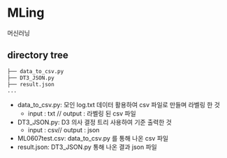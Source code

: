 # MLing
머신러닝

## directory tree 
``` bash
├── data_to_csv.py
├── DT3_JSON.py
├── result.json
...
```
- data_to_csv.py: 모인 log.txt 데이터 활용하여 csv 파일로 만들며 라벨링 한 것
    - input : txt // output : 라벨링 된 csv 파일
- DT3_JSON.py: D3 의사 결정 트리 사용하여 기준 출력한 것 
    - input : csv// output : json
- ML0607test.csv: data_to_csv.py 를 통해 나온 csv 파일
- result.json: DT3_JSON.py 통해 나온 결과 json 파일




